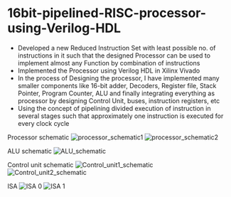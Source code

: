 # 16bit-pipelined-RISC-processor-using-Verilog-HDL
- Developed a new Reduced Instruction Set with least possible no. of instructions in it such that the designed Processor can be used to implement almost any Function by combination of instructions
- Implemented the Processor using Verilog HDL in Xilinx Vivado
- In the process of Designing the processor, I have implemented many smaller components like 16-bit adder, Decoders, Register file, Stack Pointer, Program Counter, ALU and finally integrating everything as processor by designing Control Unit, buses, instruction registers, etc
- Using the concept of pipelining divided execution of instruction in several stages such that approximately one instruction is executed for every clock cycle


Processor schematic
![processor_schematic1](https://user-images.githubusercontent.com/97520594/202527693-ed42324d-2df1-46be-a477-0ec00e922596.png)
![processor_schematic2](https://user-images.githubusercontent.com/97520594/202527696-e68d08b8-25bb-48c9-8bbf-ce217adde9e2.png)


ALU schematic
![ALU_schematic](https://user-images.githubusercontent.com/97520594/202527680-5959926b-3e10-4c98-9290-ae1fe6a81e47.png)


Control unit schematic
![Control_unit1_schematic](https://user-images.githubusercontent.com/97520594/202527687-0c7c778b-efc2-4fdf-9011-4a955223990d.png)
![Control_unit2_schematic](https://user-images.githubusercontent.com/97520594/202527689-11b1afc1-992a-4ee8-9a9c-ee918d242417.png)


ISA
![ISA 0](https://user-images.githubusercontent.com/97520594/209435151-2c232ca6-db8d-407c-b4bf-b649aa638251.jpeg)
![ISA 1](https://user-images.githubusercontent.com/97520594/209435154-c3989bb7-9cc3-49b3-b393-6b0960cd2947.jpeg)

